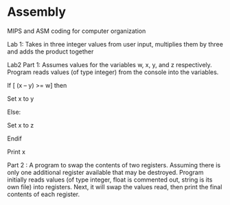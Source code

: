 # Assembly

MIPS and ASM coding for computer organization

Lab 1: Takes in three integer values from user input, multiplies them by three and adds the product together

Lab2 Part 1: Assumes values for the variables w, x, y, and z respectively. Program reads values (of type integer) from the console into the variables.

If [ (x – y) >= w] then

Set x to y

Else:

Set x to z

Endif

Print x

Part 2 :  A program to swap the contents of two registers. Assuming there is only one additional register available that may be destroyed. Program initially reads values (of type integer, float is commented out, string is its own file) into registers. Next, it will swap the values read, then print the final contents of each register.
